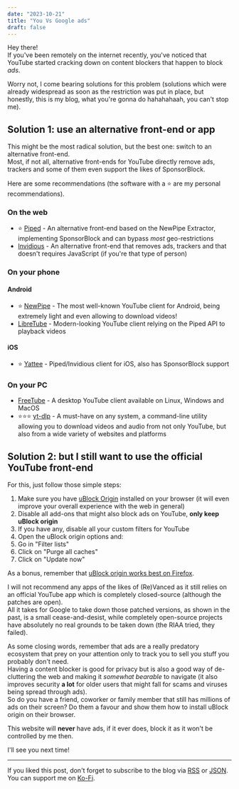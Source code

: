 ```yaml
---
date: "2023-10-21"
title: "You Vs Google ads"
draft: false
---
```


Hey there!  
If you've been remotely on the internet recently, you've noticed that YouTube
started cracking down on content blockers that happen to block _ads_.

Worry not, I come bearing solutions for this problem (solutions which were
already widespread as soon as the restriction was put in place, but honestly,
this is my blog, what you're gonna do hahahahaah, you can't stop me).

## Solution 1: use an alternative front-end or app

This might be the most radical solution, but the best one: switch to an
alternative front-end.  
Most, if not all, alternative front-ends for YouTube directly remove ads,
trackers and some of them even support the likes of SponsorBlock.

Here are some recommendations (the software with a ⭐ are my personal
recommendations).

### On the web

- ⭐ [Piped](https://piped.video/trending) - An alternative front-end based on
  the NewPipe Extractor, implementing SponsorBlock and can bypass _most_
  geo-restrictions
- [Invidious](https://docs.invidious.io/instances/) - An alternative front-end
  that removes ads, trackers and that doesn't requires JavaScript (if you're that
  type of person)

### On your phone

#### Android

- ⭐ [NewPipe](https://newpipe.net/) - The most well-known YouTube client for
  Android, being extremely light and even allowing to download videos!
- [LibreTube](https://libretube.dev/) - Modern-looking YouTube client relying
  on the Piped API to playback videos

#### iOS

- ⭐ [Yattee](https://github.com/yattee/yattee) - Piped/Invidious client for
  iOS, also has SponsorBlock support

### On your PC

- [FreeTube](https://freetubeapp.io/) - A desktop YouTube client available on
  Linux, Windows and MacOS
- ⭐⭐⭐ [yt-dlp](https://github.com/yt-dlp/yt-dlp) - A must-have on any system, a
  command-line utility allowing you to download videos and audio from not only
  YouTube, but also from a wide variety of websites and platforms

## Solution 2: but I still want to use the official YouTube front-end

For this, just follow those simple steps:

1. Make sure you have [uBlock Origin](https://github.com/gorhill/uBlock)
   installed on your browser (it will even improve your overall experience with
   the web in general)
2. Disable all add-ons that might also block ads on YouTube, **only keep
   uBlock origin**
3. If you have any, disable all your custom filters for YouTube
4. Open the uBlock origin options and:
5. Go in "Filter lists"
6. Click on "Purge all caches"
7. Click on "Update now"

As a bonus, remember that
[uBlock origin works best on Firefox](https://github.com/gorhill/uBlock/wiki/uBlock-Origin-works-best-on-Firefox).

I will not recommend any apps of the likes of (Re)Vanced as it still relies on
an official YouTube app which is completely closed-source (although the
patches are open).  
All it takes for Google to take down those patched versions, as shown in the
past, is a small cease-and-desist, while completely open-source projects have
absolutely no real grounds to be taken down (the RIAA tried, they failed).

As some closing words, remember that ads are a really predatory ecosystem that
prey on your attention only to track you to sell you stuff you probably don't
need.  
Having a content blocker is good for privacy but is also a good way of
de-cluttering the web and making it _somewhat bearable_ to navigate (it also
improves security **a lot** for older users that might fall for scams and
viruses being spread through ads).  
So do you have a friend, coworker or family member that still has millions of
ads on their screen? Do them a favour and show them how to install uBlock
origin on their browser.

This website will **never** have ads, if it ever does, block it as it won't be
controlled by me then.

I'll see you next time!

---

If you liked this post, don't forget to subscribe to the blog via [RSS](/blog/index.xml) or [JSON](/blog/index.json).  
You can support me on [Ko-Fi](https://ko-fi.com/j4dlc).
